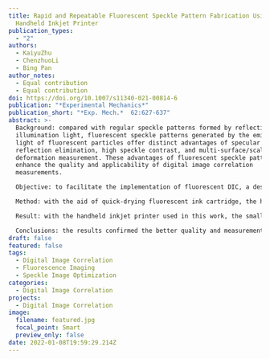 ```yaml
---
title: Rapid and Repeatable Fluorescent Speckle Pattern Fabrication Using a
  Handheld Inkjet Printer
publication_types:
  - "2"
authors:
  - KaiyuZhu
  - ChenzhuoLi
  - Bing Pan
author_notes:
  - Equal contribution
  - Equal contribution
doi: https://doi.org/10.1007/s11340-021-00814-6
publication: "*Experimental Mechanics*"
publication_short: "*Exp. Mech.*  62:627-637"
abstract: >-
  Background: compared with regular speckle patterns formed by reflecting the
  illumination light, fluorescent speckle patterns generated by the emitted
  light of fluorescent particles offer distinct advantages of specular
  reflection elimination, high speckle contrast, and multi-surface/scale
  deformation measurement. These advantages of fluorescent speckle patterns
  enhance the quality and applicability of digital image correlation
  measurements.

  Objective: to facilitate the implementation of fluorescent DIC, a designable, rapid and repeatable fluorescent speckle pattern fabrication method using a handheld inkjet printer is proposed.

  Method: with the aid of quick-drying fluorescent ink cartridge, the handheld inkjet printer is capable of printing numerically generated digital speckle patterns on test sample surfaces, which allows designable, rapid and repeatable fluorescent speckle pattern fabrication in few seconds. By illuminating the printed fluorescent digital speckle pattern with ultraviolet light, the emitted blue light forms a high-contrast speckle image on the camera sensor.

  Result: with the handheld inkjet printer used in this work, the smallest size of the printed dot (i.e., speckle granule) is estimated as ~ 78 μm and the fluorescent speckle pattern can be printed on both planar and curved surfaces of various materials. For validation, the performance of the proposed fluorescent speckle pattern fabrication method was compared with conventional speckle pattern fabrication methods via a uniaxial tensile test and a high-throughput tensile test.

  Conclusions: the results confirmed the better quality and measurement results of the printed fluorescent speckle patterns.
draft: false
featured: false
tags:
  - Digital Image Correlation
  - Fluorescence Imaging
  - Speckle Image Optimization
categories:
  - Digital Image Correlation
projects:
  - Digital Image Correlation
image:
  filename: featured.jpg
  focal_point: Smart
  preview_only: false
date: 2022-01-08T19:59:29.214Z
---
```

